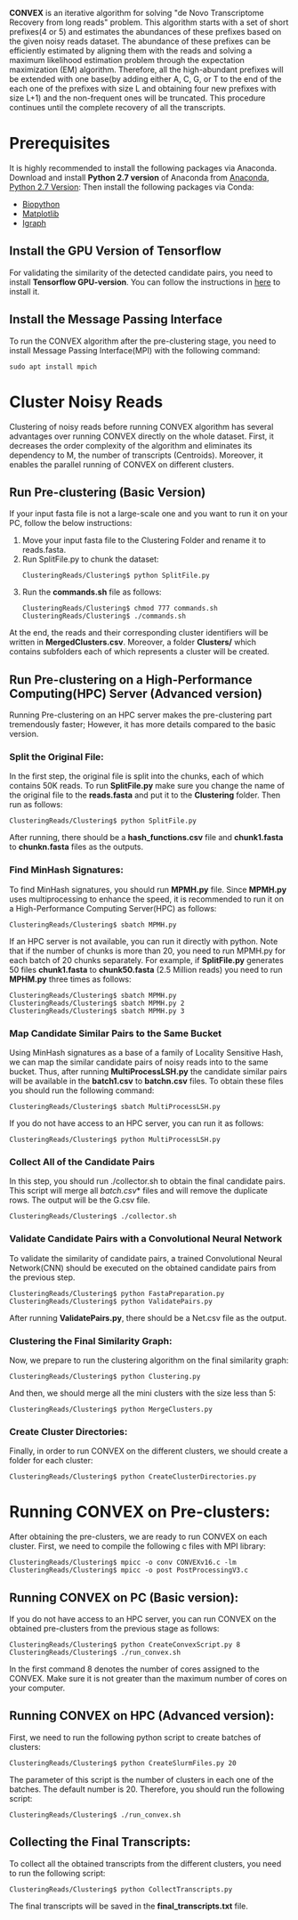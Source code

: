 **CONVEX** is an iterative algorithm for solving "de Novo Transcriptome Recovery from long reads" problem. This algorithm starts with a set of short prefixes(4 or 5) and estimates the abundances of 
these prefixes based on the given noisy reads dataset. The abundance of these prefixes can be efficiently estimated by aligning them with the reads and solving a maximum likelihood estimation problem
through the expectation maximization (EM) algorithm. 
Therefore, all the high-abundant prefixes will be extended with one base(by adding either A, C, G, or T to the end of the each one of the prefixes with size L and obtaining four new prefixes with
size L+1) and the non-frequent ones will be truncated. This procedure continues until the complete recovery of all the transcripts. 

# Prerequisites
It is highly recommended to install the following packages via Anaconda. Download and install **Python 2.7 version** of Anaconda from [Anaconda, Python 2.7 Version](https://www.anaconda.com/download/#linux):
Then install the following packages via Conda:
* [Biopython](https://anaconda.org/anaconda/biopython)
* [Matplotlib](https://anaconda.org/conda-forge/matplotlib)
* [Igraph](https://anaconda.org/conda-forge/python-igraph)

## Install the GPU Version of Tensorflow
For validating the similarity of the detected candidate pairs, you need to install **Tensorflow GPU-version**. You can follow the instructions in [here](https://medium.com/@naomi.fridman/install-conda-tensorflow-gpu-and-keras-on-ubuntu-18-04-1b403e740e25)
to install it.

## Install the Message Passing Interface
To run the CONVEX algorithm after the pre-clustering stage, you need to install Message Passing Interface(MPI) with the following command:
```
sudo apt install mpich
```


# Cluster Noisy Reads
Clustering of noisy reads before running CONVEX algorithm has several advantages over running CONVEX directly on the whole dataset.
First, it decreases the order complexity of the algorithm and eliminates its dependency to M, the number of transcripts (Centroids).
Moreover, it enables the parallel running of CONVEX on different clusters. 

## Run Pre-clustering (Basic Version)
If your input fasta file is not a large-scale one and you want to run it on your PC, follow the below instructions:
1. Move your input fasta file to the Clustering Folder and rename it to reads.fasta.
2. Run SplitFile.py to chunk the dataset:
    ```
    ClusteringReads/Clustering$ python SplitFile.py
    ```
3. Run the **commands.sh** file as follows:
    ```
    ClusteringReads/Clustering$ chmod 777 commands.sh
    ClusteringReads/Clustering$ ./commands.sh
    ```
At the end, the reads and their corresponding cluster identifiers will be written in **MergedClusters.csv**. Moreover, a folder **Clusters/** which contains subfolders each of which represents a cluster
will be created.

## Run Pre-clustering on a High-Performance Computing(HPC) Server (Advanced version)
Running Pre-clustering on an HPC server makes the pre-clustering part tremendously faster; However, it has more details compared to the basic version. 

### Split the Original File:
In the first step, the original file is split into the chunks, each of which contains 50K reads.
To run **SplitFile.py** make sure you change the name of the original file to the **reads.fasta** and put it to the **Clustering** folder. Then run as follows:
```
ClusteringReads/Clustering$ python SplitFile.py
```
After running, there should be a **hash_functions.csv** file and **chunk1.fasta** to **chunkn.fasta** files as the outputs.

### Find MinHash Signatures:
To find MinHash signatures, you should run **MPMH.py** file. Since **MPMH.py** uses multiprocessing to enhance the speed, 
it is recommended to run it on a High-Performance Computing Server(HPC) as follows:
```
ClusteringReads/Clustering$ sbatch MPMH.py
```
If an HPC server is not available, you can run it directly with python. Note that if the number of chunks is more than 20, you need to run MPMH.py for each batch of 20 chunks separately.
For example, if **SplitFile.py** generates 50 files **chunk1.fasta** to **chunk50.fasta** (2.5 Million reads) you need to run **MPHM.py** three times as follows:

```
ClusteringReads/Clustering$ sbatch MPMH.py
ClusteringReads/Clustering$ sbatch MPMH.py 2
ClusteringReads/Clustering$ sbatch MPMH.py 3
```

### Map Candidate Similar Pairs to the Same Bucket
Using MinHash signatures as a base of a family of Locality Sensitive Hash, we can map the similar candidate pairs of noisy reads into to the same bucket. Thus, after running 
**MultiProcessLSH.py** the candidate similar pairs will be available in the **batch1.csv** to **batchn.csv** files. To obtain these files you should run the following command:
```
ClusteringReads/Clustering$ sbatch MultiProcessLSH.py
```
If you do not have access to an HPC server, you can run it as follows:
```
ClusteringReads/Clustering$ python MultiProcessLSH.py
```

### Collect All of the Candidate Pairs
In this step, you should run ./collector.sh to obtain the final candidate pairs. This script will merge all **batch*.csv** files and will remove the duplicate rows.
The output will be the G.csv file.
```
ClusteringReads/Clustering$ ./collector.sh
```


### Validate Candidate Pairs with a Convolutional Neural Network
To validate the similarity of candidate pairs, a trained Convolutional Neural Network(CNN) should be executed on the obtained candidate pairs from the previous step. 

```
ClusteringReads/Clustering$ python FastaPreparation.py
ClusteringReads/Clustering$ python ValidatePairs.py
```
After running **ValidatePairs.py**, there should be a Net.csv file as the output.


### Clustering the Final Similarity Graph:
Now, we prepare to run the clustering algorithm on the final similarity graph:
```
ClusteringReads/Clustering$ python Clustering.py
```

And then, we should merge all the mini clusters with the size less than 5:
```
ClusteringReads/Clustering$ python MergeClusters.py
```

### Create Cluster Directories:
Finally, in order to run CONVEX on the different clusters, we should create a folder for each cluster:
```
ClusteringReads/Clustering$ python CreateClusterDirectories.py
```

# Running CONVEX on Pre-clusters:
After obtaining the pre-clusters, we are ready to run CONVEX on each cluster. First, we need to compile the following c files with MPI library:
```
ClusteringReads/Clustering$ mpicc -o conv CONVEXv16.c -lm
ClusteringReads/Clustering$ mpicc -o post PostProcessingV3.c
```

## Running CONVEX on PC (Basic version):
If you do not have access to an HPC server, you can run CONVEX on the obtained pre-clusters from the previous stage as follows:
```
ClusteringReads/Clustering$ python CreateConvexScript.py 8
ClusteringReads/Clustering$ ./run_convex.sh
```
In the first command 8 denotes the number of cores assigned to the CONVEX. Make sure it is not greater than the maximum number of cores on your computer.

## Running CONVEX on HPC (Advanced version):
First, we need to run the following python script to create batches of clusters:

```
ClusteringReads/Clustering$ python CreateSlurmFiles.py 20
```
The parameter of this script is the number of clusters in each one of the batches. The default number is 20. 
Therefore, you should run the following script:
```
ClusteringReads/Clustering$ ./run_convex.sh
```
## Collecting the Final Transcripts:
To collect all the obtained transcripts from the different clusters, you need to run the following script:
```
ClusteringReads/Clustering$ python CollectTranscripts.py
```

The final transcripts will be saved in the **final_transcripts.txt** file.